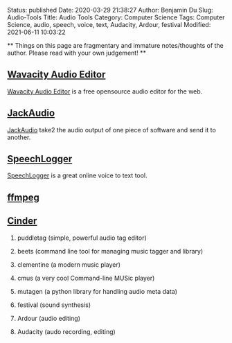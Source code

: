 Status: published
Date: 2020-03-29 21:38:27
Author: Benjamin Du
Slug: Audio-Tools
Title: Audio Tools
Category: Computer Science
Tags: Computer Science, audio, speech, voice, text, Audacity, Ardour, festival
Modified: 2021-06-11 10:03:22

**
Things on this page are fragmentary and immature notes/thoughts of the author.
Please read with your own judgement!
**

## [Wavacity Audio Editor](https://wavacity.com/)
[Wavacity Audio Editor](https://wavacity.com/)
is a free opensource audio editor for the web. 

## [JackAudio](https://jackaudio.org/)
[JackAudio](https://jackaudio.org/)
take2 the audio output of one piece of software and send it to another.


## [SpeechLogger](https://speechlogger.appspot.com/)
[SpeechLogger](https://speechlogger.appspot.com/)
is a great online voice to text tool.


## [ffmpeg](https://ffmpeg.org/)

## [Cinder](https://github.com/cinder/Cinder)



1. puddletag (simple, powerful audio tag editor)

1. beets (command line tool for managing music tagger and library)

2. clementine (a modern music player)

3. cmus (a very cool Command-line MUSic player)

3. mutagen (a python library for handling audio meta data)

4. festival (sound synthesis)

1. Ardour (audio editing)

2. Audacity (audo recording, editing)
